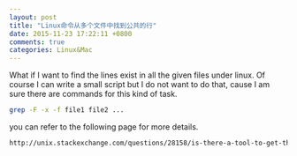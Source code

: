 ```yaml
---
layout: post
title: "Linux命令从多个文件中找到公共的行"
date: 2015-11-23 17:22:11 +0800
comments: true
categories: Linux&Mac
---
```

What if I want to find the lines exist in all the given files under linux. Of course I can write a small script but I do not want to do that, cause I am sure there are commands for this kind of task.

```sh
grep -F -x -f file1 file2 ...
```

you can refer to the following page for more details.

```html
http://unix.stackexchange.com/questions/28158/is-there-a-tool-to-get-the-lines-in-one-file-that-are-not-in-another
```
